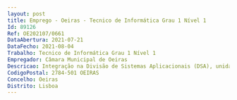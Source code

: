 ```yaml
--- 
layout: post
title: Emprego - Oeiras - Tecnico de Informática Grau 1 Nível 1
Id: 89126
Ref: OE202107/0661
DataAbertura: 2021-07-21
DataFecho: 2021-08-04
Trabalho: Tecnico de Informática Grau 1 Nível 1
Empregador: Câmara Municipal de Oeiras
Descricao: Integração na Divisão de Sistemas Aplicacionais (DSA), unidade orgânica integrada no Departamento de Inovação e Tecnologias de Informação e Comunicação (DITIC), para dar apoio nas seguintes áreas  •	Apoio ao utilizador •	Resolução de incidentes e problemas •	Gestão de acessos às diversas aplicações do Município •	Acompanhamento de projetos junto dos serviços, •	Divulgação de boas práticas de utilização de soluções aplicacionais e auscultações dos serviços consumidores na vertente de análise na experiência do utilizador  •	Controlo e ajuste de licenciamento de software sendo exigido o acompanhamento próximo e conhecendo atual dos serviços.
CodigoPostal: 2784-501 OEIRAS
Concelho: Oeiras
Distrito: Lisboa
--- 
```

